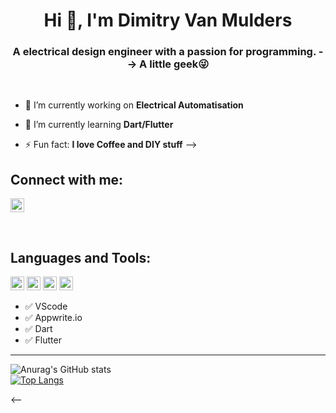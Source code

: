 <h1 align="center">Hi 👋, I'm Dimitry Van Mulders </h1>
<h3 align="center">A electrical design engineer with a passion for programming. --> A little geek😜</h3>


<br />

- 🔭 I’m currently working on **Electrical Automatisation**

- 🌱 I’m currently learning **Dart/Flutter** 

- ⚡ Fun fact: **I love Coffee and DIY stuff**
-->

## Connect with me:

<a href="https://www.linkedin.com/in/dimitry-van-mulders-458489136" target="blank"><img src="https://cdn.jsdelivr.net/npm/simple-icons@3.0.1/icons/linkedin.svg" alt="Dimyvm" height="22" width="22" /></a>

<br />


## Languages and Tools:

<p align="left"><img src="https://www.vectorlogo.zone/logos/dartlang/dartlang-icon.svg" alt="dart" width="22" height="22"/> <img src="https://www.vectorlogo.zone/logos/flutterio/flutterio-icon.svg" alt="flutter" width="22" height="22"/>
<img src="https://www.vectorlogo.zone/logos/firebase/firebase-icon.svg" alt="firebase" width="22" height="22"/> <img src="https://www.vectorlogo.zone/logos/appwriteio/appwriteio-icon.svg" alt="Appwrite.io" width="22" height="22"/>

- ✅ VScode
- ✅ Appwrite.io
- ✅ Dart
- ✅ Flutter 

---
![Anurag's GitHub stats](https://github-readme-stats.vercel.app/api?username=Dimyvm&show_icons=true)
<br />[![Top Langs](https://github-readme-stats.vercel.app/api/top-langs/?username=Dimyvm&layout=compact)](https://github.com/Dimyvm/github-readme-stats)

<--

